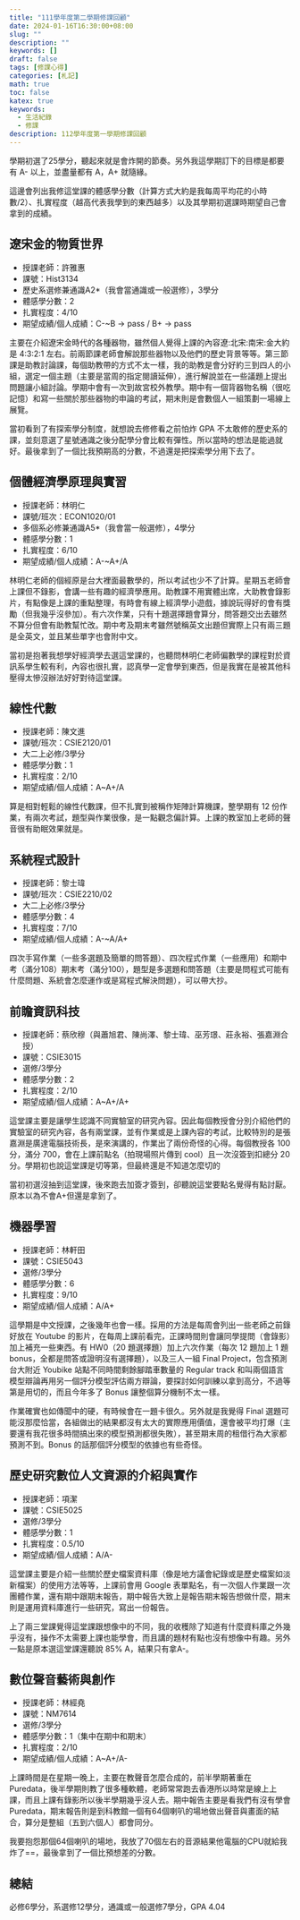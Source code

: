 ```yaml
---
title: "111學年度第二學期修課回顧"
date: 2024-01-16T16:30:00+08:00
slug: ""
description: ""
keywords: []
draft: false
tags: [修課心得]
categories: [札記]
math: true
toc: false
katex: true
keywords:
  - 生活紀錄
  - 修課
description: 112學年度第一學期修課回顧
---
```

學期初選了25學分，聽起來就是會炸開的節奏。另外我這學期訂下的目標是都要有 A- 以上，並盡量都有 A，A+ 就隨緣。

這邊會列出我修這堂課的體感學分數（計算方式大約是我每周平均花的小時數/2）、扎實程度（越高代表我學到的東西越多）以及其學期初選課時期望自己會拿到的成績。

## 遼宋金的物質世界

- 授課老師：許雅惠
- 課號：Hist3134
- 歷史系選修兼通識A2*（我會當通識或一般選修），3學分
- 體感學分數：2
- 扎實程度：4/10
- 期望成績/個人成績：C-~B → pass / B+ → pass

主要在介紹遼宋金時代的各種器物，雖然個人覺得上課的內容遼:北宋:南宋:金大約是 4:3:2:1 左右。前兩節課老師會解說那些器物以及他們的歷史背景等等。第三節課是助教討論課，每個助教帶的方式不太一樣，我的助教是會分好約三到四人的小組，選定一個主題（主要是當周的指定閱讀延伸），進行解說並在一些議題上提出問題讓小組討論。學期中會有一次到故宮校外教學。期中有一個背器物名稱（很吃記憶）和寫一些關於那些器物的申論的考試，期末則是會數個人一組策劃一場線上展覽。

當初看到了有探索學分制度，就想說去修修看之前怕炸 GPA 不太敢修的歷史系的課，並刻意選了星號通識之後分配學分會比較有彈性。所以當時的想法是能過就好。最後拿到了一個比我預期高的分數，不過還是把探索學分用下去了。

## 個體經濟學原理與實習

- 授課老師：林明仁
- 課號/班次：ECON1020/01
- 多個系必修兼通識A5*（我會當一般選修），4學分
- 體感學分數：1
- 扎實程度：6/10
- 期望成績/個人成績：A-~A+/A

林明仁老師的個經原是台大裡面最數學的，所以考試也少不了計算。星期五老師會上課但不錄影，會講一些有趣的經濟學應用。助教課不用實體出席，大助教會錄影片，有點像是上課的重點整理，有時會有線上經濟學小遊戲，據說玩得好的會有獎勵（但我幾乎沒參加）。有六次作業，只有十題選擇題會算分，問答題交出去雖然不算分但會有助教幫忙改。期中考及期末考雖然號稱英文出題但實際上只有兩三題是全英文，並且某些單字也會附中文。

當初是抱著我想學好經濟學去選這堂課的，也聽問林明仁老師偏數學的課程對於資訊系學生較有利，內容也很扎實，認真學一定會學到東西，但是我實在是被其他科壓得太慘沒辦法好好對待這堂課。

## 線性代數

- 授課老師：陳文進
- 課號/班次：CSIE2120/01
- 大二上必修/3學分
- 體感學分數：1
- 扎實程度：2/10
- 期望成績/個人成績：A~A+/A

算是相對輕鬆的線性代數課，但不扎實到被稱作矩陣計算機課，整學期有 12 份作業，有兩次考試，題型與作業很像，是一點觀念偏計算。上課的教室加上老師的聲音很有助眠效果就是。

## 系統程式設計

- 授課老師：黎士瑋
- 課號/班次：CSIE2210/02
- 大二上必修/3學分
- 體感學分數：4
- 扎實程度：7/10
- 期望成績/個人成績：A-~A/A+

四次手寫作業（一些多選題及簡單的問答題）、四次程式作業（一些應用）和期中考（滿分108）期末考（滿分100），題型是多選題和問答題（主要是問程式可能有什麼問題、系統會怎麼運作或是寫程式解決問題），可以帶大抄。

## 前瞻資訊科技

- 授課老師：蔡欣穆（與蕭旭君、陳尚澤、黎士瑋、巫芳璟、莊永裕、張嘉淵合授）
- 課號：CSIE3015
- 選修/3學分
- 體感學分數：2
- 扎實程度：2/10
- 期望成績/個人成績：A~A+/A+

這堂課主要是讓學生認識不同實驗室的研究內容。因此每個教授會分別介紹他們的實驗室的研究內容，各有兩堂課，並有作業或是上課內容的考試，比較特別的是張嘉淵是廣達電腦技術長，是來演講的，作業出了兩份奇怪的心得。每個教授各 100 分，滿分 700，會在上課前點名（拍現場照片傳到 cool）且一次沒簽到扣總分 20 分。學期初也說這堂課是切等第，但最終還是不知道怎麼切的

當初初選沒抽到這堂課，後來跑去加簽才簽到，卻聽說這堂要點名覺得有點討厭。原本以為不會A+但還是拿到了。

## 機器學習

- 授課老師：林軒田
- 課號：CSIE5043
- 選修/3學分
- 體感學分數：6
- 扎實程度：9/10
- 期望成績/個人成績：A/A+

這學期是中文授課，之後幾年也會一樣。採用的方法是每周會列出一些老師之前錄好放在 Youtube 的影片，在每周上課前看完，正課時間則會讓同學提問（會錄影）加上補充一些東西。有 HW0（20 題選擇題）加上六次作業（每次 12 題加上 1 題 bonus，全都是問答或證明沒有選擇題），以及三人一組 Final Project，包含預測台大附近 Youbike 站點不同時間剩餘腳踏車數量的 Regular track 和叫兩個語言模型辯論再用另一個評分模型評估兩方辯論，要探討如何訓練以拿到高分，不過等第是用切的，而且今年多了 Bonus 讓整個算分機制不太一樣。

作業確實也如傳聞中的硬，有時候會在一題卡很久。另外就是我覺得 Final 選題可能沒那麼恰當，各組做出的結果都沒有太大的實際應用價值，還會被平均打爆（主要還有我花很多時間搞出來的模型預測都很失敗），甚至期末周的租借行為大家都預測不到。Bonus 的話那個評分模型的依據也有些奇怪。

## 歷史研究數位人文資源的介紹與實作

- 授課老師：項潔
- 課號：CSIE5025
- 選修/3學分
- 體感學分數：1
- 扎實程度：0.5/10
- 期望成績/個人成績：A/A-

這堂課主要是介紹一些關於歷史檔案資料庫（像是地方議會紀錄或是歷史檔案如淡新檔案）的使用方法等等，上課前會用 Google 表單點名，有一次個人作業跟一次團體作業，還有期中跟期末報告，期中報告大致上是報告期末報告想做什麼，期末則是運用資料庫進行一些研究，寫出一份報告。

上了兩三堂課覺得這堂課跟想像中的不同，我的收穫除了知道有什麼資料庫之外幾乎沒有，操作不太需要上課也能學會，而且講的題材有點也沒有想像中有趣。另外一點是原本選這堂課還聽說 85% A，結果只有拿A-。

## 數位聲音藝術與創作

- 授課老師：林經堯
- 課號：NM7614
- 選修/3學分
- 體感學分數：1（集中在期中和期末）
- 扎實程度：2/10
- 期望成績/個人成績：A~A+/A-

上課時間是在星期一晚上，主要在教聲音怎麼合成的，前半學期著重在 Puredata，後半學期則教了很多種軟體，老師常常跑去香港所以時常是線上上課，而且上課有錄影所以後半學期幾乎沒人去。期中報告主要是看我們有沒有學會 Puredata，期末報告則是到科教館一個有64個喇叭的場地做出聲音與畫面的結合，算分是整組（五到六個人）都會同分。

我要抱怨那個64個喇叭的場地，我放了70個左右的音源結果他電腦的CPU就給我炸了==，最後拿到了一個比預想差的分數。


## 總結

必修6學分，系選修12學分，通識或一般選修7學分，GPA 4.04